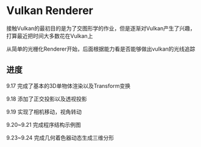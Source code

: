 # Vulkan Renderer

接触Vulkan的最初目的是为了交图形学的作业，但是逐渐对Vulkan产生了兴趣，打算最近把时间大多数花在Vulkan上

从简单的光栅化Renderer开始，后面根据能力看是否能够做出vulkan的光线追踪

## 进度

9.17 完成了基本的3D单物体渲染以及Transform变换

9.18 添加了正交投影以及透视投影

9.19 实现了相机移动，视角转动

9.20~9.21 完成程序结构示例图

9.23~9.24 完成几何着色器动态生成三维分形